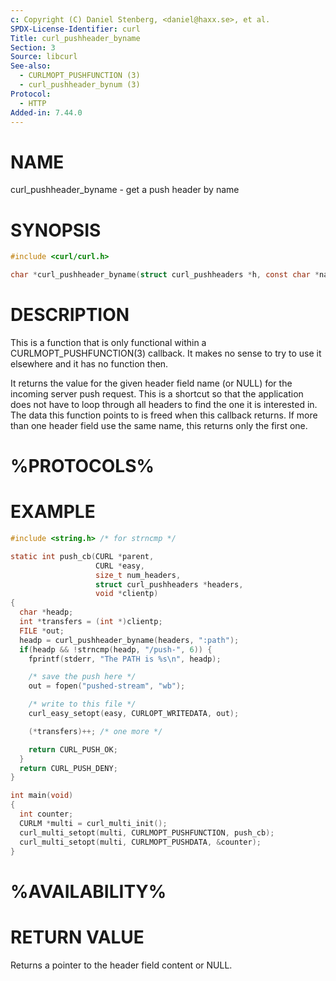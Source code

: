 ```yaml
---
c: Copyright (C) Daniel Stenberg, <daniel@haxx.se>, et al.
SPDX-License-Identifier: curl
Title: curl_pushheader_byname
Section: 3
Source: libcurl
See-also:
  - CURLMOPT_PUSHFUNCTION (3)
  - curl_pushheader_bynum (3)
Protocol:
  - HTTP
Added-in: 7.44.0
---
```


# NAME

curl_pushheader_byname - get a push header by name

# SYNOPSIS

~~~c
#include <curl/curl.h>

char *curl_pushheader_byname(struct curl_pushheaders *h, const char *name);
~~~

# DESCRIPTION

This is a function that is only functional within a
CURLMOPT_PUSHFUNCTION(3) callback. It makes no sense to try to use it
elsewhere and it has no function then.

It returns the value for the given header field name (or NULL) for the
incoming server push request. This is a shortcut so that the application does
not have to loop through all headers to find the one it is interested in. The
data this function points to is freed when this callback returns. If more than
one header field use the same name, this returns only the first one.

# %PROTOCOLS%

# EXAMPLE

~~~c
#include <string.h> /* for strncmp */

static int push_cb(CURL *parent,
                   CURL *easy,
                   size_t num_headers,
                   struct curl_pushheaders *headers,
                   void *clientp)
{
  char *headp;
  int *transfers = (int *)clientp;
  FILE *out;
  headp = curl_pushheader_byname(headers, ":path");
  if(headp && !strncmp(headp, "/push-", 6)) {
    fprintf(stderr, "The PATH is %s\n", headp);

    /* save the push here */
    out = fopen("pushed-stream", "wb");

    /* write to this file */
    curl_easy_setopt(easy, CURLOPT_WRITEDATA, out);

    (*transfers)++; /* one more */

    return CURL_PUSH_OK;
  }
  return CURL_PUSH_DENY;
}

int main(void)
{
  int counter;
  CURLM *multi = curl_multi_init();
  curl_multi_setopt(multi, CURLMOPT_PUSHFUNCTION, push_cb);
  curl_multi_setopt(multi, CURLMOPT_PUSHDATA, &counter);
}
~~~

# %AVAILABILITY%

# RETURN VALUE

Returns a pointer to the header field content or NULL.
